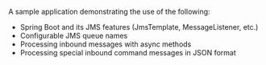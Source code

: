 A sample application demonstrating the use of the following:

* Spring Boot and its JMS features (JmsTemplate, MessageListener, etc.)
* Configurable JMS queue names
* Processing inbound messages with async methods
* Processing special inbound command messages in JSON format
